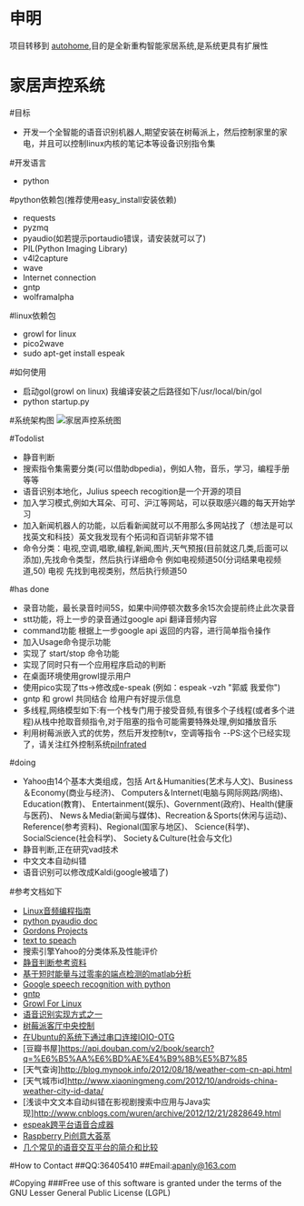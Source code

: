 申明
===================
项目转移到 [autohome](https://github.com/apanly/autohome),目的是全新重构智能家居系统,是系统更具有扩展性


家居声控系统
==================
#目标
* 开发一个全智能的语音识别机器人,期望安装在树莓派上，然后控制家里的家电，并且可以控制linux内核的笔记本等设备识别指令集

#开发语言
* python

#python依赖包(推荐使用easy_install安装依赖)
* requests
* pyzmq
* pyaudio(如若提示portaudio错误，请安装就可以了)
* PIL(Python Imaging Library)
* v4l2capture
* wave
* Internet connection
* gntp
* wolframalpha

#linux依赖包
* growl for linux
* pico2wave
* sudo apt-get install espeak

#如何使用
* 启动gol(growl on linux) 我编译安装之后路径如下/usr/local/bin/gol
* python startup.py

#系统架构图
![家居声控系统图](http://www.echocool.net/wp-content/uploads/2013/09/sys.png)

#Todolist
* 静音判断
* 搜索指令集需要分类(可以借助dbpedia)，例如人物，音乐，学习，编程手册等等
* 语音识别本地化，Julius speech recogition是一个开源的项目
* 加入学习模式,例如大耳朵、可可、沪江等网站，可以获取感兴趣的每天开始学习
* 加入新闻机器人的功能，以后看新闻就可以不用那么多网站找了（想法是可以找英文和科技）英文我发现有个拓词和百词斩非常不错
* 命令分类：电视,空调,唱歌,编程,新闻,图片,天气预报(目前就这几类,后面可以添加),先找命令类型，然后执行详细命令 例如电视频道50(分词结果电视频道,50) 电视 先找到电视类别，然后执行频道50

#has done
* 录音功能，最长录音时间5S，如果中间停顿次数多余15次会提前终止此次录音
* stt功能，将上一步的录音通过google api 翻译音频内容
* command功能 根据上一步google api 返回的内容，进行简单指令操作
* 加入Usage命令提示功能
* 实现了 start/stop 命令功能
* 实现了同时只有一个应用程序启动的判断
* 在桌面环境使用growl提示用户
* 使用pico实现了tts->修改成e-speak (例如：espeak -vzh "郭威 我爱你")
* gntp 和 growl 共同结合 给用户有好提示信息
* 多线程,网络模型如下:有一个栈专门用于接受音频,有很多个子线程(或者多个进程)从栈中抢取音频指令,对于阻塞的指令可能需要特殊处理,例如播放音乐
* 利用树莓派嵌入式的优势，然后开发控制tv，空调等指令 --PS:这个已经实现了，请关注红外控制系统[piInfrated](https://github.com/apanly/piInfrated)


#doing
* Yahoo由14个基本大类组成，包括
    Art＆Humanities(艺术与人文)、Business＆Economy(商业与经济)、
    Computers＆Internet(电脑与网际网路/网络)、Education(教育)、
    Entertainment(娱乐)、Government(政府)、Health(健康与医药)、
    News＆Media(新闻与媒体)、Recreation＆Sports(休闲与运动)、
    Reference(参考资料)、Regional(国家与地区)、
    Science(科学)、SocialScience(社会科学)、
    Society＆Culture(社会与文化)
* 静音判断,正在研究vad技术
* 中文文本自动纠错
* 语音识别可以修改成Kaldi(google被墙了)


#参考文档如下
* [Linux音频编程指南](http://www.ibm.com/developerworks/cn/linux/l-audio/index.html)
* [python pyaudio doc](http://people.csail.mit.edu/hubert/pyaudio/#docs)
* [Gordons Projects](https://projects.drogon.net/raspberry-pi/wiringpi/)
* [text to speach](http://translate.google.com/translate_tts?q=%E6%AC%A2%E8%BF%8E%E5%85%89%E4%B8%B4%E4%B8%83%E5%93%A5%E7%9A%84%E5%8D%9A%E5%AE%A2&tl=zh-CN)
* 搜索引擎Yahoo的分类体系及性能评价
* [静音判断参考资料](http://ibillxia.github.io/blog/2013/05/22/audio-signal-processing-time-domain-Voice-Activity-Detection/)
* [基于短时能量与过零率的端点检测的matlab分析 ](http://blog.csdn.net/ziyuzhao123/article/details/8932336)
* [Google speech recognition with python](http://campus.albion.edu/squirrel/2012/03/01/google-speech-recognition-with-python/)
* [gntp](https://github.com/kfdm/gntp)
* [Growl For Linux](https://github.com/apanly/growl-for-linux)
* [语音识别实现方式之一](http://a7b.cn/2013/%E8%AF%AD%E9%9F%B3%E8%AF%86%E5%88%AB/#toc_3)
* [树莓派客厅中央控制](http://www.peiqianhuo.net/?p=28)
* [在Ubuntu的系统下通过串口连接IOIO-OTG](http://www.oschina.net/question/1174645_116717)
* [豆瓣书屋]https://api.douban.com/v2/book/search?q=%E6%B5%AA%E6%BD%AE%E4%B9%8B%E5%B7%85
* [天气查询]http://blog.mynook.info/2012/08/18/weather-com-cn-api.html
* [天气城市id]http://www.xiaoningmeng.com/2012/10/androids-china-weather-city-id-data/
* [浅谈中文文本自动纠错在影视剧搜索中应用与Java实现]http://www.cnblogs.com/wuren/archive/2012/12/21/2828649.html
* [espeak跨平台语音合成器](http://www.oschina.net/p/espeak/)
* [Raspberry Pi创意大荟萃](http://guiquanz.github.io/2013/01/04/projects-of-raspberry-pi/)
* [几个常见的语音交互平台的简介和比较](http://blog.csdn.net/lchunli/article/details/18504799)

#How to Contact
##QQ:36405410
##Email:apanly@163.com


#Copying
###Free use of this software is granted under the terms of the GNU Lesser General Public License (LGPL)
